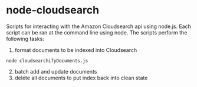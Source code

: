 node-cloudsearch
===========

Scripts for interacting with the Amazon Cloudsearch api using node.js. Each script can be ran at the command line using node. The scripts perform the following tasks:

1. format documents to be indexed into Cloudsearch
```
node cloudsearchifyDocuments.js
``` 
2. batch add and update documents
3. delete all documents to put index back into clean state
